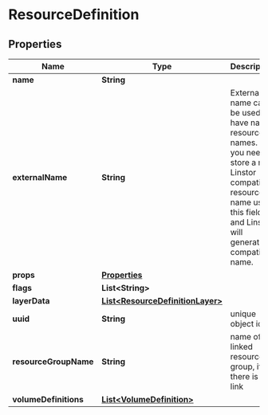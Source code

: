 # ResourceDefinition

## Properties
Name | Type | Description | Notes
------------ | ------------- | ------------- | -------------
**name** | **String** |  |  [optional]
**externalName** | **String** | External name can be used to have native resource names. If you need to store a non Linstor compatible resource name use this field and Linstor will generate a compatible name.  |  [optional]
**props** | [**Properties**](Properties.md) |  |  [optional]
**flags** | **List&lt;String&gt;** |  |  [optional]
**layerData** | [**List&lt;ResourceDefinitionLayer&gt;**](ResourceDefinitionLayer.md) |  |  [optional]
**uuid** | **String** | unique object id |  [optional]
**resourceGroupName** | **String** | name of the linked resource group, if there is a link |  [optional]
**volumeDefinitions** | [**List&lt;VolumeDefinition&gt;**](VolumeDefinition.md) |  |  [optional]

